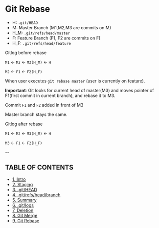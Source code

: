 # Git Rebase

- H: `.git/HEAD`
- M: Master Branch (M1,M2,M3 are commits on M)
- H_M: `.git/refs/head/master`
- F: Feature Branch (F1, F2 are commits on F)
- H_F: `.git/refs/head/feature`

Gitlog before rebase

`M1` &leftarrow; `M2` &leftarrow; `M3(H_M)` &leftarrow; `H`

`M2` &leftarrow; `F1` &leftarrow; `F2(H_F)`

When user executes `git rebase master` (user is currently on feature).

**Important**: Git looks for current head of master(M3) and moves pointer of F1(first commit in current branch), and rebase it to M3.

Commit `F1` and `F2` added in front of M3

Master branch stays the same.

Gitlog after rebase

`M1` &leftarrow; `M2` &leftarrow; `M3(H_M)` &leftarrow; `H`

`M3` &leftarrow; `F1` &leftarrow; `F2(H_F)`

--

## TABLE OF CONTENTS

- [1. Intro](README.md)
- [2. Staging](2.Staging.md)
- [3. .git/HEAD](3.HEAD.md)
- [4. .git/refs/head/branch](4.refs.md)
- [5. Summary](5.Summary.md)
- [6. .git/logs](6.Logs.md)
- [7. Deletion](7.Deletion.md)
- [8. Git Merge](8.Merge.md)
- [9. Git Rebase](9.Rebase.md)
